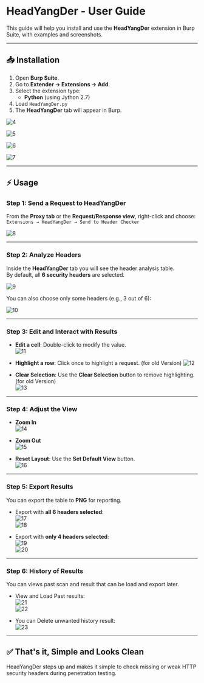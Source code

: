 # HeadYangDer - User Guide

This guide will help you install and use the **HeadYangDer** extension in Burp Suite, with examples and screenshots.

---

## 📥 Installation

1. Open **Burp Suite**.  
2. Go to **Extender → Extensions → Add**.  
3. Select the extension type:  
   - **Python** (using Jython 2.7)  
4. Load `HeadYangDer.py`  
5. The **HeadYangDer** tab will appear in Burp.  

![4](./Docs/4.png)

![5](./Docs/5.png)

![6](./Docs/6.png)

![7](./Docs/7.png)

---

## ⚡ Usage

### Step 1: Send a Request to HeadYangDer
From the **Proxy tab** or the **Request/Response view**, right-click and choose:  
`Extensions → HeadYangDer → Send to Header Checker`  

![8](./Docs/8.png)  

---

### Step 2: Analyze Headers
Inside the **HeadYangDer** tab you will see the header analysis table.  
By default, all **6 security headers** are selected.  

![9](./Docs/9.png)  

You can also choose only some headers (e.g., 3 out of 6):  

![10](./Docs/10.png)  

---

### Step 3: Edit and Interact with Results
- **Edit a cell**: Double-click to modify the value.  
  ![11](./Docs/11.png)  

- **Highlight a row**: Click once to highlight a request. (for old Version)
  ![12](./Docs/12.png)  

- **Clear Selection**: Use the **Clear Selection** button to remove highlighting. (for old Version)  
  ![13](./Docs/13.png)  

---

### Step 4: Adjust the View
- **Zoom In**  
  ![14](./Docs/14.png)  

- **Zoom Out**  
  ![15](./Docs/15.png)  

- **Reset Layout**: Use the **Set Default View** button.  
  ![16](./Docs/16.png)  

---

### Step 5: Export Results
You can export the table to **PNG** for reporting.  

- Export with **all 6 headers selected**:  
  ![17](./Docs/17.png)  
  ![18](./Docs/18.png)  

- Export with **only 4 headers selected**:  
  ![19](./Docs/19.png)  
  ![20](./Docs/20.png)  

---

### Step 6: History of Results
You can views past scan and result that can be load and export later.  

- View and Load Past results:  
  ![21](./Docs/21.png)  
  ![22](./Docs/22.png)  

- You can Delete unwanted history result:  
  ![23](./Docs/23.png)  

---

## ✅ That's it, Simple and Looks Clean 

HeadYangDer steps up and makes it simple to check missing or weak HTTP security headers during penetration testing.

